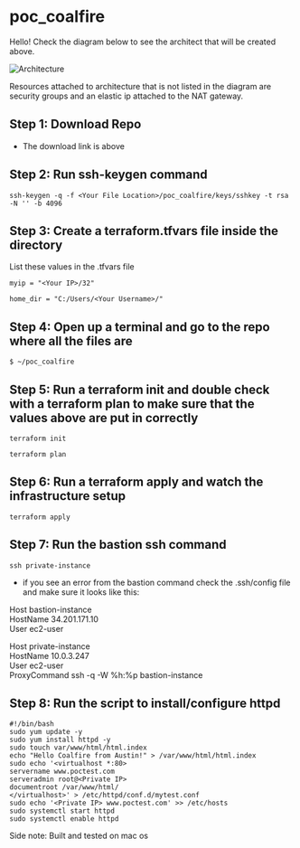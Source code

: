 # poc_coalfire
Hello! Check the diagram below to see the architect that will be created above.

![Architecture](https://github.com/quiik/poc_coalfire/blob/main/image.jpg?raw=true)

<p>Resources attached to architecture that is not listed in the diagram are security groups and an elastic ip attached to the NAT gateway.</p>

<h2> Step 1: Download Repo </h2>

- The download link is above

<h2> Step 2: Run ssh-keygen command </h2>
    
    
    ssh-keygen -q -f <Your File Location>/poc_coalfire/keys/sshkey -t rsa -N '' -b 4096
    

<h2> Step 3: Create a terraform.tfvars file inside the directory </h2>
<p> List these values in the .tfvars file </p>

    myip = "<Your IP>/32"

    home_dir = "C:/Users/<Your Username>/"
    
<h2> Step 4: Open up a terminal and go to the repo where all the files are </h2>

    $ ~/poc_coalfire

<h2> Step 5: Run a terraform init and double check with a terraform plan to make sure that the values above are put in correctly </h2>

    terraform init
    
    terraform plan

<h2> Step 6: Run a terraform apply and watch the infrastructure setup </h2>

    terraform apply
     
<h2> Step 7: Run the bastion ssh command </h2>

    ssh private-instance    

- if you see an error from the bastion command check the .ssh/config file and make sure it looks like this:
    
<p>Host bastion-instance <br>
 HostName 34.201.171.10 <br>
 User ec2-user <br>

Host private-instance <br>
 HostName 10.0.3.247 <br>
 User ec2-user <br>
 ProxyCommand ssh -q -W %h:%p bastion-instance <br></p>
  
<h2> Step 8: Run the script to install/configure httpd </h2>


    #!/bin/bash
    sudo yum update -y
    sudo yum install httpd -y
    sudo touch var/www/html/html.index
    echo "Hello Coalfire from Austin!" > /var/www/html/html.index
    sudo echo '<virtualhost *:80> 
    servername www.poctest.com 
    serveradmin root@<Private IP>
    documentroot /var/www/html/ 
    </virtualhost>' > /etc/httpd/conf.d/mytest.conf
    sudo echo '<Private IP> www.poctest.com' >> /etc/hosts
    sudo systemctl start httpd
    sudo systemctl enable httpd
    
   
<p> Side note: Built and tested on mac os </p>

